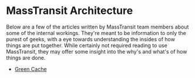 # MassTransit Architecture

Below are a few of the articles written by MassTransit team members about some of the internal workings.
They're meant to be information to only the purest of geeks, with a eye towards understanding the insides
of how things are put together. While certainly not required reading to use MassTransit, they may offer
some insight into the why's and what's of how things are done.

* [Green Cache](green-cache.md)
